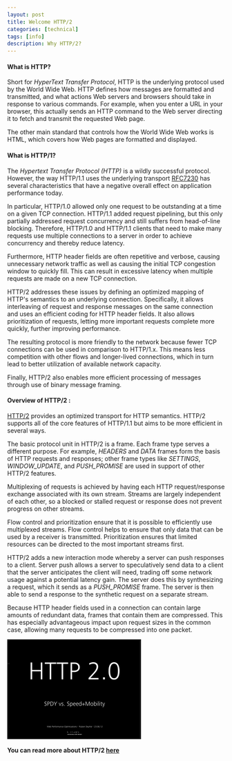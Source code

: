 ```yaml
---
layout: post
title: Welcome HTTP/2
categories: [technical]
tags: [info]
description: Why HTTP/2?
---
```


#### What is HTTP?

Short for _HyperText Transfer Protocol_, HTTP is the underlying protocol used by the World Wide Web. HTTP defines how messages are formatted and transmitted, and what actions Web servers and browsers should take in response to various commands. For example, when you enter a URL in your browser, this actually sends an HTTP command to the Web server directing it to fetch and transmit the requested Web page.

The other main standard that controls how the World Wide Web works is HTML, which covers how Web pages are formatted and displayed.

#### What is HTTP/1?

The _Hypertext Transfer Protocol (HTTP)_ is a wildly successful protocol. However, the way HTTP/1.1 uses the underlying transport [RFC7230](https://tools.ietf.org/html/rfc7230) has several characteristics that have a negative overall effect on application performance today.

In particular, HTTP/1.0 allowed only one request to be outstanding at a time on a given TCP connection. HTTP/1.1 added request pipelining, but this only partially addressed request concurrency and still suffers from head-of-line blocking. Therefore, HTTP/1.0 and HTTP/1.1 clients that need to make many requests use multiple connections to a server in order to achieve concurrency and thereby reduce latency.

Furthermore, HTTP header fields are often repetitive and verbose, causing unnecessary network traffic as well as causing the initial TCP congestion window to quickly fill. This can result in excessive latency when multiple requests are made on a new TCP connection.

HTTP/2 addresses these issues by defining an optimized mapping of HTTP's semantics to an underlying connection. Specifically, it allows interleaving of request and response messages on the same connection and uses an efficient coding for HTTP header fields. It also allows prioritization of requests, letting more important requests complete more quickly, further improving performance.

The resulting protocol is more friendly to the network because fewer TCP connections can be used in comparison to HTTP/1.x. This means less competition with other flows and longer-lived connections, which in turn lead to better utilization of available network capacity.

Finally, HTTP/2 also enables more efficient processing of messages through use of binary message framing.

#### Overview of HTTP/2 :

[HTTP/2](https://tools.ietf.org/html/rfc7540) provides an optimized transport for HTTP semantics. HTTP/2 supports all of the core features of HTTP/1.1 but aims to be more efficient in several ways.

The basic protocol unit in HTTP/2 is a frame. Each frame type serves a different purpose. For example, _HEADERS_ and _DATA_ frames form the basis of HTTP requests and responses; other frame types like _SETTINGS_, _WINDOW_UPDATE_, and _PUSH_PROMISE_ are used in support of other HTTP/2 features.

Multiplexing of requests is achieved by having each HTTP request/response exchange associated with its own stream. Streams are largely independent of each other, so a blocked or stalled request or response does not prevent progress on other streams.

Flow control and prioritization ensure that it is possible to efficiently use multiplexed streams. Flow control helps to ensure that only data that can be used by a receiver is transmitted. Prioritization ensures that limited resources can be directed to the most important streams first.

HTTP/2 adds a new interaction mode whereby a server can push responses to a client. Server push allows a server to speculatively send data to a client that the server anticipates the client will need, trading off some network usage against a potential latency gain. The server does this by synthesizing a request, which it sends as a _PUSH_PROMISE_ frame. The server is then able to send a response to the synthetic request on a separate stream.

Because HTTP header fields used in a connection can contain large amounts of redundant data, frames that contain them are compressed. This has especially advantageous impact upon request sizes in the common case, allowing many requests to be compressed into one packet.

![Image](/assets/ico/http_2.png)

**You can read more about HTTP/2 [here](https://en.wikipedia.org/wiki/HTTP/2)**
